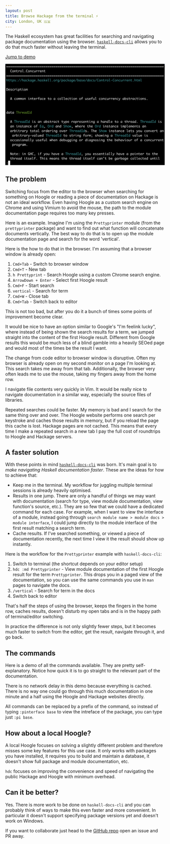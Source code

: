```yaml
---
layout: post
title: Browse Hackage from the terminal ⚡
city: London, UK 🇬🇧
---
```


The Haskell ecosystem has great facilities for searching and navigating package documentation using the browser. [`haskell-docs-cli`](https://github.com/lazamar/haskell-docs-cli) allows you to do that much faster without leaving the terminal.

[Jump to demo](#the-commands)

![haskell-docs-cli view of module documentation](../images/2021-09-19-module-documentation.png)

## The problem

Switching focus from the editor to the browser when searching for something on Hoogle or reading a piece of documentation on Hackage is not an ideal workflow. Even having Hoogle as a custom search engine on Chrome and using Vimium to avoid the mouse, the path to the module documentation page requires too many key presses.

Here is an example. Imagine I'm using the `Prettyprinter` module (from the `prettyprinter` package) and want to find out what function will concatenate documents vertically. The best way to do that is to open up the module documentation page and search for the word 'vertical'.

Here is the how to do that in the browser. I'm assuming that a browser window is already open:

1. `Cmd+Tab` - Switch to browser window
2. `Cmd+T` - New tab
3. `h Prettyprint` - Search Hoogle using a custom Chrome search engine.
4. `ArrowDown + Enter` - Select first Hoogle result
5. `Cmd+F` - Start search
6. `vertical` - Search for term
7. `Cmd+W` - Close tab
8. `Cmd+Tab` - Switch back to editor

This is not too bad, but after you do it a bunch of times some points of improvement become clear.

It would be nice to have an option similar to Google's "I'm feelink lucky", where instead of being shown the search results for a term, we jumped straight into the content of the first Hoogle result. Different from Google results this would be much less of a blind gamble into a heavily SEOed page and would most of the times be the result I want.

The change from code editor to browser window is disruptive. Often my browser is already open on my second monitor on a page I'm looking at. This search takes me away from that tab. Additionally, the browser very often leads me to use the mouse, taking my fingers away from the home row.

I navigate file contents very quickly in Vim. It would be really nice to navigate documentation in a similar way, especially the source files of libraries.

Repeated searches could be faster. My memory is bad and I search for the same thing over and over. The Hoogle website performs one search per keystroke and caches those results in memory, but if you reload the page this cache is lost. Hackage pages are not cached. This means that every time I make a repeated search in a new tab I pay the full cost of roundtrips to Hoogle and Hackage servers.

## A faster solution

With these points in mind [`haskell-docs-cli`](https://github.com/lazamar/haskell-docs-cli) was born. It's main goal is to *make navigating Haskell documentation faster*. These are the ideas for how to achieve that:

- Keep me in the terminal. My workflow for juggling multiple terminal sessions is already heavily optimised.
- Results in one jump. There are only a handful of things we may want with documentation (search for type, view module documentation, view function's source, etc.). They are so few that we could have a dedicated command for each case. For example, when I want to view the interface of a module, instead going through `search module name > module docs > module interface`, I could jump directly to the module interface of the first result matching a search term.
- Cache results. If I've searched something, or viewed a piece of documentation recently, the next time I view it the result should show up instantly.

Here is the workflow for the `Prettyprinter` example with `haskell-docs-cli`:
1. Switch to terminal (the shortcut depends on your editor setup)
2. `hdc :md Prettyprinter` - View module documentation of the first Hoogle result for the term `Prettyprinter`. This drops you in a paged view of the documentation, so you can use the same commands you use in `man` pages to navigate the docs.
3. `/vertical` - Search for term in the docs
4. Switch back to editor

That's half the steps of using the browser, keeps the fingers in the home row, caches results, doesn't disturb my open tabs and is in the happy path of terminal/editor switching.

In practice the difference is not only slightly fewer steps, but it becomes much faster to switch from the editor, get the result, navigate through it, and go back.

## The commands

Here is a demo of all the commands available. They are pretty self-explanatory. Notice how quick it is to go straight to the relevant part of the documentation.

There is no network delay in this demo because everything is cached. There is no way one could go through this much documentation in one minute and a half using the Hoogle and Hackage websites directly.

<script id="asciicast-CcQz4S1iPPTydTX1AysfteEmr" src="https://asciinema.org/a/CcQz4S1iPPTydTX1AysfteEmr.js" async></script>

All commands can be replaced by a prefix of the command, so instead of typing `:pinterface base` to view the intreface of the package, you can type just `:pi base`.

## How about a local Hoogle?

A local Hoogle focuses on solving a slightly different problem and therefore misses some key features for this use case. It only works with packages you have installed, it requires you to build and maintain a database, it doesn't show full package and module documentation, etc.

`hdc` focuses on improving the convenience and speed of navigating the public Hackage and Hoogle with minimum overhead.

## Can it be better?

Yes. There is more work to be done on `haskell-docs-cli` and you can probably think of ways to make this even faster and more convenient.
In particular it doesn't support specifying package versions yet and doesn't work on Windows.

If you want to collaborate just head to the [GitHub repo](https://github.com/lazamar/haskell-docs-cli) open an issue and PR away.
